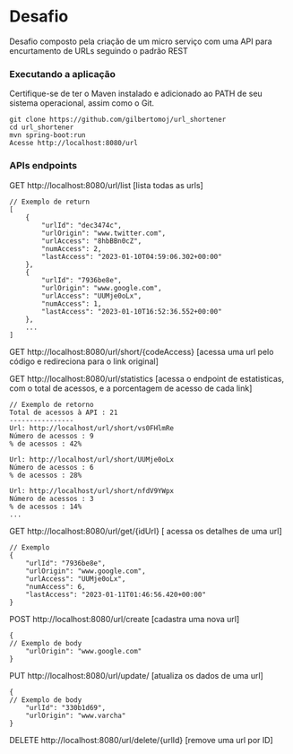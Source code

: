 # Desafio
Desafio composto pela criação de um micro serviço com uma API para encurtamento de URLs seguindo o padrão REST

### Executando a aplicação
Certifique-se de ter o Maven instalado e adicionado ao PATH de seu sistema operacional, assim como o Git.
```
git clone https://github.com/gilbertomoj/url_shortener
cd url_shortener
mvn spring-boot:run
Acesse http://localhost:8080/url
```
### APIs endpoints
GET http://localhost:8080/url/list [lista todas as urls]  
```
// Exemplo de return
[
	{
		"urlId": "dec3474c",
		"urlOrigin": "www.twitter.com",
		"urlAccess": "8hbBBn0cZ",
		"numAccess": 2,
		"lastAccess": "2023-01-10T04:59:06.302+00:00"
	},
	{
		"urlId": "7936be8e",
		"urlOrigin": "www.google.com",
		"urlAccess": "UUMje0oLx",
		"numAccess": 1,
		"lastAccess": "2023-01-10T16:52:36.552+00:00"
	},
    ...
]
```
GET http://localhost:8080/url/short/{codeAccess} [acessa uma url pelo código e redireciona para o link original]

GET http://localhost:8080/url/statistics [acessa o endpoint de estatisticas, com o total de acessos, e a porcentagem de acesso de cada link]
```
// Exemplo de retorno
Total de acessos à API : 21
----------------
Url: http://localhost/url/short/vs0FHlmRe
Número de acessos : 9
% de acessos : 42% 

Url: http://localhost/url/short/UUMje0oLx
Número de acessos : 6
% de acessos : 28% 

Url: http://localhost/url/short/nfdV9YWpx
Número de acessos : 3
% de acessos : 14% 
...
```
GET http://localhost:8080/url/get/{idUrl} [ acessa os detalhes de uma url]
```
// Exemplo
{
	"urlId": "7936be8e",
	"urlOrigin": "www.google.com",
	"urlAccess": "UUMje0oLx",
	"numAccess": 6,
	"lastAccess": "2023-01-11T01:46:56.420+00:00"
}   
```
POST http://localhost:8080/url/create [cadastra uma nova url]
```
{
// Exemplo de body
	"urlOrigin": "www.google.com"
}
```
PUT http://localhost:8080/url/update/ [atualiza os dados de uma url]
```
{
// Exemplo de body
	"urlId": "330b1d69",
	"urlOrigin": "www.varcha"
}
```
DELETE http://localhost:8080/url/delete/{urlId} [remove uma url por ID]

